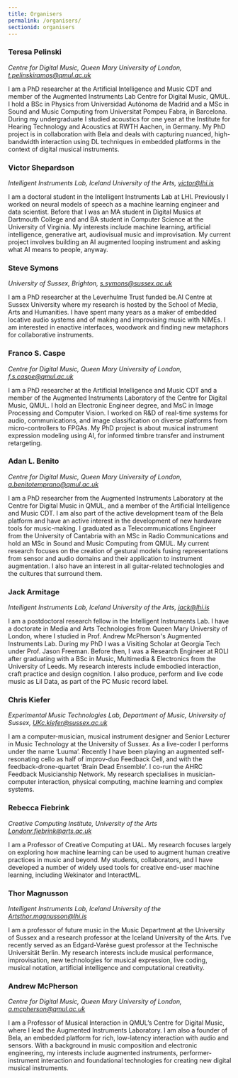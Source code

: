 ```yaml
---
title: Organisers
permalink: /organisers/
sectionid: organisers
---
```


### Teresa Pelinski

*Centre for Digital Music, Queen Mary University of London, t.pelinskiramos@qmul.ac.uk*

I am a PhD researcher at the Artificial Intelligence and Music CDT and member of the Augmented Instruments Lab Centre for Digital Music, QMUL. I hold a BSc in Physics from Universidad Autónoma de Madrid and a MSc in Sound and Music Computing from Universitat Pompeu Fabra, in Barcelona. During my undergraduate I studied acoustics for one year at the Institute for Hearing Technology and Acoustics at RWTH Aachen, in Germany. My PhD project is in collaboration with Bela and deals with capturing nuanced, high-bandwidth interaction using DL techniques in embedded platforms in the context of digital musical instruments.

### Victor Shepardson

*Intelligent Instruments Lab, Iceland University of the Arts, victor@lhi.is*

I am a doctoral student in the Intelligent Instruments Lab at LHI. Previously I worked on neural models of speech as a machine learning engineer and data scientist. Before that I was an MA student in Digital Musics at Dartmouth College and and BA student in Computer Science at the University of Virginia. My interests include machine learning, artificial intelligence, generative art, audiovisual music and improvisation. My current project involves building an AI augmented looping instrument and asking what AI means to people, anyway.

### Steve Symons

*University of Sussex, Brighton, s.symons@sussex.ac.uk*

I am a PhD researcher at the Leverhulme Trust funded be.AI Centre at Sussex University where my research is hosted by the School of Media, Arts and Humanities. I have spent many years as a maker of embedded locative audio systems and of making and improvising music with NIMEs.  I am interested in enactive interfaces, woodwork and finding new metaphors for collaborative instruments.

### Franco S. Caspe

*Centre for Digital Music, Queen Mary University of London, f.s.caspe@qmul.ac.uk*

I am a PhD researcher at the Artificial Intelligence and Music CDT and a member of the Augmented Instruments Laboratory of the Centre for Digital Music, QMUL. I hold an Electronic Engineer degree, and MsC in Image Processing and Computer Vision. I worked on R&D of real-time systems for audio, communications, and image classification on diverse platforms from micro-controllers to FPGAs. My PhD project is about musical instrument expression modeling using AI, for informed timbre transfer and instrument retargeting.

### Adan L. Benito

*Centre for Digital Music, Queen Mary University of London, a.benitotemprano@qmul.ac.uk*

I am a PhD researcher from the Augmented Instruments Laboratory at the Centre for Digital Music in QMUL,  and a member of the Artificial Intelligence and Music CDT. I am also part of the active development team of the Bela platform and have an active interest in the development of new hardware tools for  music-making. I graduated as a Telecommunications Engineer from the University of Cantabria with an MSc in Radio Communications and hold an MSc in Sound and Music Computing from QMUL. My current research focuses on the creation of gestural models fusing representations from sensor  and audio domains and their application to instrument augmentation. I also have an interest in all guitar-related technologies and the cultures that surround them.

### Jack Armitage

*Intelligent Instruments Lab, Iceland University of the Arts, jack@lhi.is*

I am a postdoctoral research fellow in the Intelligent Instruments Lab. I have a doctorate in Media and Arts Technologies from Queen Mary University of London, where I studied in Prof. Andrew McPherson's Augmented Instruments Lab. During my PhD I was a Visiting Scholar at Georgia Tech under Prof. Jason Freeman. Before then, I was a Research Engineer at ROLI after graduating with a BSc in Music, Multimedia & Electronics from the University of Leeds. My research interests include embodied interaction, craft practice and design cognition. I also produce, perform and live code music as Lil Data, as part of the PC Music record label.

### Chris Kiefer

*Experimental Music Technologies Lab, Department of Music, University of Sussex, UKc.kiefer@sussex.ac.uk*

I am a computer-musician, musical instrument designer and Senior Lecturer in Music Technology at the University of Sussex. As a live-coder I performs under the name ‘Luuma’. Recently I have been playing an augmented self-resonating cello as half of improv-duo Feedback Cell, and with the feedback-drone-quartet ‘Brain Dead Ensemble’. I co-run the AHRC Feedback Musicianship Network. My research specialises in musician-computer interaction, physical computing, machine learning and complex systems.

### Rebecca Fiebrink

*Creative Computing Institute, University of the Arts Londonr.fiebrink@arts.ac.uk*

I am a Professor of Creative Computing at UAL. My research focuses largely on exploring how machine learning can be used to augment human creative practices in music and beyond. My students, collaborators, and I have developed a number of widely used tools for creative end-user machine learning, including Wekinator and InteractML.

### Thor Magnusson

*Intelligent Instruments Lab, Iceland University of the Artsthor.magnusson@lhi.is*

I am a professor of future music in the Music Department at the University of Sussex and a research professor at the Iceland University of the Arts. I’ve recently served as an Edgard-Varèse guest professor at the Technische Universität Berlin. My research interests include musical performance, improvisation, new technologies for musical expression, live coding, musical notation, artificial intelligence and computational creativity.

### Andrew McPherson

*Centre for Digital Music, Queen Mary University of London, a.mcpherson@qmul.ac.uk*

I am a Professor of Musical Interaction in QMUL’s Centre for Digital Music, where I lead the Augmented Instruments Laboratory. I am also a founder of Bela, an embedded platform for rich, low-latency interaction with audio and sensors. With a background in music composition and electronic engineering, my interests include augmented instruments, performer-instrument interaction and foundational technologies for creating new digital musical instruments.